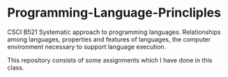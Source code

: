# Programming-Language-Princliples
CSCI B521
Systematic approach to programming languages. 
Relationships among languages, properties and features of languages, the computer environment necessary to support language execution.

This repository consists of some assignments which I have done in this class.
